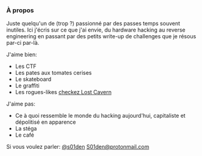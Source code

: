 ### À propos
Juste quelqu'un de (trop ?) passionné par des passes temps souvent inutiles.
Ici j'écris sur ce que j'ai envie, du hardware hacking au reverse engineering en passant par des petits write-up de challenges que je résous par-ci par-là.

J'aime bien:
- Les CTF
- Les pates aux tomates cerises
- Le skateboard
- Le graffiti
- Les rogues-likes [checkez Lost Cavern](https://github.com/S01den/Lost_CavernRL)

J'aime pas:
- Ce à quoi ressemble le monde du hacking aujourd'hui, capitaliste et dépolitisé en apparence
- La stéga
- Le café

Si vous voulez parler:
[@s01den](https://twitter.com/s01den)
S01den@protonmail.com
